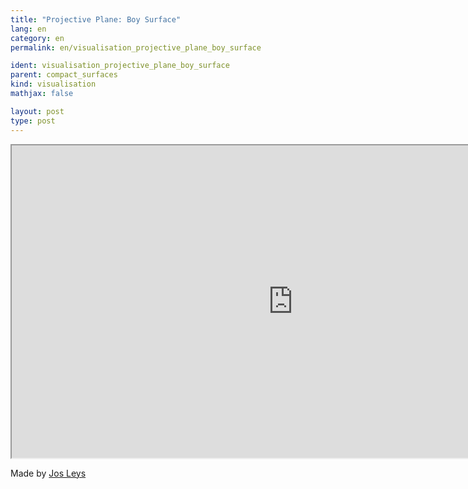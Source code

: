 ```yaml
---
title: "Projective Plane: Boy Surface"
lang: en
category: en
permalink: en/visualisation_projective_plane_boy_surface

ident: visualisation_projective_plane_boy_surface
parent: compact_surfaces
kind: visualisation
mathjax: false

layout: post
type: post
---
```



<div class="resource vid">
<iframe width="900" height="500"
	src="https://www.youtube.com/embed/W-sKLN0VBkk?rel=0">
</iframe>
</div>

Made by <a href="http://www.josleys.com/" target="_blank">Jos Leys</a>
